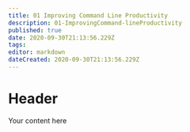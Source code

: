```yaml
---
title: 01 Improving Command Line Productivity
description: 01-ImprovingCommand-lineProductivity
published: true
date: 2020-09-30T21:13:56.229Z
tags: 
editor: markdown
dateCreated: 2020-09-30T21:13:56.229Z
---
```


# Header
Your content here